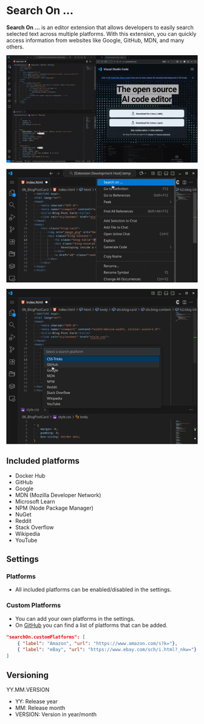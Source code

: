 # Search On ...
**Search On ...** is an editor extension that allows developers to easily search selected text across multiple platforms. With this extension, you can quickly access information from websites like Google, GitHub, MDN, and many others.

![](images/demo.gif)

![](images/SearchOn.png)

![](images/SelectPlatform.png)

## Included platforms
- Docker Hub
- GitHub
- Google
- MDN (Mozilla Developer Network)
- Microsoft Learn
- NPM (Node Package Manager)
- NuGet
- Reddit
- Stack Overflow
- Wikipedia
- YouTube

## Settings

### Platforms
- All included platforms can be enabled/disabled in the settings.

### Custom Platforms
- You can add your own platforms in the settings.
- On [GitHub](https://github.com/saxc/search-on/blob/main/Platforms.md) you can find a list of platforms that can be added.

```json
"searchOn.customPlatforms": [
    { "label": "Amazon", "url": "https://www.amazon.com/s?k="},
    { "label": "eBay", "url": "https://www.ebay.com/sch/i.html?_nkw="}
]
```

## Versioning
YY.MM.VERSION

- YY: Release year
- MM: Release month
- VERSION: Version in year/month
